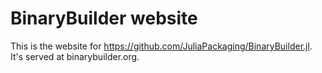 # BinaryBuilder website

This is the website for https://github.com/JuliaPackaging/BinaryBuilder.jl. It's served at binarybuilder.org.
